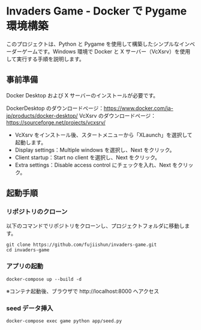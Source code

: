 # Invaders Game - Docker で Pygame 環境構築

このプロジェクトは、Python と Pygame を使用して構築したシンプルなインベーダーゲームです。Windows 環境で Docker と X サーバー（VcXsrv）を使用して実行する手順を説明します。

## 事前準備

Docker Desktop および X サーバーのインストールが必要です。

DockerDesktop のダウンロードページ：https://www.docker.com/ja-jp/products/docker-desktop/
VcXsrv のダウンロードページ：https://sourceforge.net/projects/vcxsrv/

- VcXsrv をインストール後、スタートメニューから「XLaunch」を選択して起動します。
- Display settings：Multiple windows を選択し、Next をクリック。
- Client startup：Start no client を選択し、Next をクリック。
- Extra settings：Disable access control にチェックを入れ、Next をクリック。

## 起動手順

### リポジトリのクローン

以下のコマンドでリポジトリをクローンし、プロジェクトフォルダに移動します。

```
git clone https://github.com/fujiishun/invaders-game.git
cd invaders-game

```

### アプリの起動

```
docker-compose up --build -d

```

※コンテナ起動後、ブラウザで http://localhost:8000 へアクセス

### seed データ挿入

```
docker-compose exec game python app/seed.py

```

